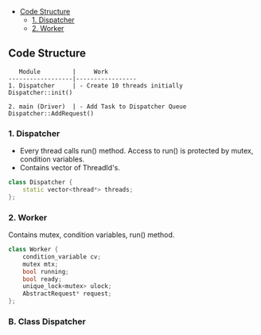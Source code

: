 - [Code Structure](#cs)
  - [1. Dispatcher](#d)
  - [2. Worker](#w)


<a name=cs></a>
## Code Structure
```
   Module         |     Work
------------------|-----------------
1. Dispatcher     | - Create 10 threads initially       Dispatcher::init()
                   
2. main (Driver)  | - Add Task to Dispatcher Queue      Dispatcher::AddRequest()
```
<a name=d></a>
### 1. Dispatcher
- Every thread calls run() method. Access to run() is protected by mutex, condition variables.
- Contains vector of ThreadId's.
```cpp
class Dispatcher {
	static vector<thread*> threads;
};  
```

<a name=w></a>
### 2. Worker
Contains mutex, condition variables, run() method.
```cpp
class Worker {
	condition_variable cv;
	mutex mtx;
	bool running;
	bool ready;
	unique_lock<mutex> ulock;
	AbstractRequest* request;
};  
```


### B. Class Dispatcher

